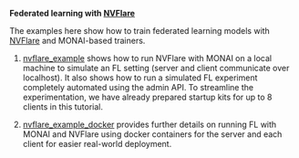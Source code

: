 **Federated learning with [NVFlare](./federated_learning/nvflare)**

The examples here show how to train federated learning models with [NVFlare](https://pypi.org/project/nvflare/) and MONAI-based trainers.

1. [nvflare_example](./nvflare_example/README.md) shows how to run NVFlare with MONAI on a local machine to simulate an FL setting (server and client communicate over localhost). It also shows how to run a simulated FL experiment completely automated using the admin API. To streamline the experimentation, we have already prepared startup kits for up to 8 clients in this tutorial.

2. [nvflare_example_docker](./nvflare_example/README.md) provides further details on running FL with MONAI and NVFlare using docker containers for the server and each client for easier real-world deployment.
